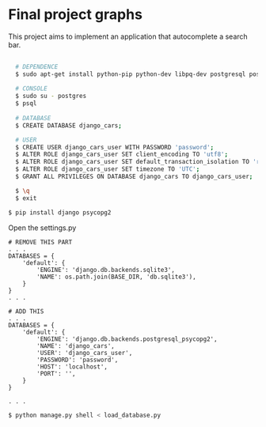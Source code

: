 # Final project graphs
This project aims to implement an application that autocomplete a search bar.

```bash
  
  # DEPENDENCE
  $ sudo apt-get install python-pip python-dev libpq-dev postgresql postgresql-contrib
  
  # CONSOLE
  $ sudo su - postgres
  $ psql
  
  # DATABASE
  $ CREATE DATABASE django_cars;

  # USER
  $ CREATE USER django_cars_user WITH PASSWORD 'password';
  $ ALTER ROLE django_cars_user SET client_encoding TO 'utf8';
  $ ALTER ROLE django_cars_user SET default_transaction_isolation TO 'read committed';
  $ ALTER ROLE django_cars_user SET timezone TO 'UTC';
  $ GRANT ALL PRIVILEGES ON DATABASE django_cars TO django_cars_user;

  $ \q
  $ exit
  ```
  
  ```bash
  $ pip install django psycopg2
  ```

  Open the settings.py

  ```
  # REMOVE THIS PART
  . . .
  DATABASES = {
      'default': {
          'ENGINE': 'django.db.backends.sqlite3',
          'NAME': os.path.join(BASE_DIR, 'db.sqlite3'),
      }
  }
  . . .
  ```

  ```
  # ADD THIS
  . . .
  DATABASES = {
      'default': {
          'ENGINE': 'django.db.backends.postgresql_psycopg2',
          'NAME': 'django_cars',
          'USER': 'django_cars_user',
          'PASSWORD': 'password',
          'HOST': 'localhost',
          'PORT': '',
      }
  }

  . . .
  ```
  
  ```bash
  $ python manage.py shell < load_database.py 
  ```